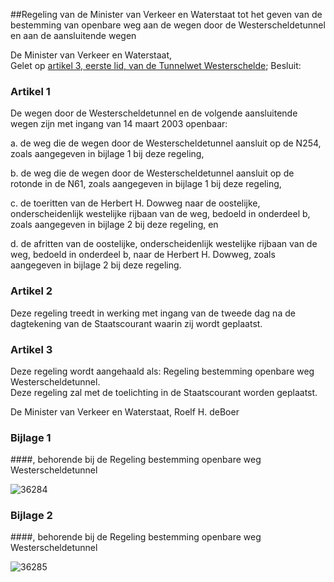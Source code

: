 <meta http-equiv='Content-Type' content='text/html; charset=utf-8' />

##Regeling van de Minister van Verkeer en Waterstaat tot het geven van de bestemming van openbare weg aan de wegen door de Westerscheldetunnel en aan de aansluitende wegen

De Minister van Verkeer en Waterstaat,  
Gelet op [artikel 3, eerste lid, van de Tunnelwet Westerschelde](../../../../../../../wet/tunnelwet/westerschelde/BWBR0009930/README.md);
Besluit:    

### Artikel  1  

De wegen door de Westerscheldetunnel en de volgende aansluitende wegen zijn met ingang van 14 maart 2003 openbaar: 

a. de weg die de wegen door de Westerscheldetunnel aansluit op de N254, zoals aangegeven in bijlage 1 bij deze regeling,  

b. de weg die de wegen door de Westerscheldetunnel aansluit op de rotonde in de N61, zoals aangegeven in bijlage 1 bij deze regeling,  

c. de toeritten van de Herbert H. Dowweg naar de oostelijke, onderscheidenlijk westelijke rijbaan van de weg, bedoeld in onderdeel b, zoals aangegeven in bijlage 2 bij deze regeling, en  

d. de afritten van de oostelijke, onderscheidenlijk westelijke rijbaan van de weg, bedoeld in onderdeel b, naar de Herbert H. Dowweg, zoals aangegeven in bijlage 2 bij deze regeling.    

### Artikel  2  

Deze regeling treedt in werking met ingang van de tweede dag na de dagtekening van de Staatscourant waarin zij wordt geplaatst.  

### Artikel  3  

Deze regeling wordt aangehaald als: Regeling bestemming openbare weg Westerscheldetunnel.  
Deze regeling zal met de toelichting in de Staatscourant worden geplaatst.   

De 
Minister van Verkeer en Waterstaat, 
Roelf H. deBoer   

### Bijlage  1  

####, behorende bij de Regeling bestemming openbare weg Westerscheldetunnel

![36284](http://wetten.overheid.nl/Illustration/36284)

### Bijlage  2  

####, behorende bij de Regeling bestemming openbare weg Westerscheldetunnel

![36285](http://wetten.overheid.nl/Illustration/36285)

